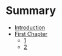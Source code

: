 # Summary

* [Introduction](README.md)
* [First Chapter](chapter1.md)
   * [1](1.md)
   * [2](2.md)

